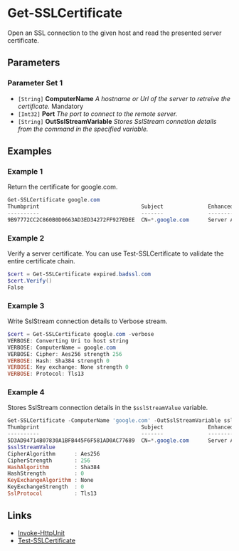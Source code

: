 # Get-SSLCertificate

Open an SSL connection to the given host and read the presented server certificate.

## Parameters

### Parameter Set 1

- `[String]` **ComputerName** _A hostname or Url of the server to retreive the certificate._ Mandatory
- `[Int32]` **Port** _The port to connect to the remote server._ 
- `[String]` **OutSslStreamVariable** _Stores SslStream connetion details from the command in the specified variable._ 

## Examples

### Example 1

Return the certificate for google.com.

```powershell
Get-SSLCertificate google.com
Thumbprint                                Subject              EnhancedKeyUsageList
----------                                -------              --------------------
9B97772CC2C860B0D0663AD3ED34272FF927EDEE  CN=*.google.com      Server Authentication
```
### Example 2

Verify a server certificate. You can use Test-SSLCertificate to validate the entire certificate chain.

```powershell
$cert = Get-SSLCertificate expired.badssl.com
$cert.Verify()
False
```
### Example 3

Write SslStream connection details to Verbose stream.

```powershell
$cert = Get-SSLCertificate google.com -verbose
VERBOSE: Converting Uri to host string
VERBOSE: ComputerName = google.com
VERBOSE: Cipher: Aes256 strength 256
VERBOSE: Hash: Sha384 strength 0
VERBOSE: Key exchange: None strength 0
VERBOSE: Protocol: Tls13
```
### Example 4

Stores SslStream connection details in the `$sslStreamValue` variable.

```powershell
Get-SSLCertificate -ComputerName 'google.com' -OutSslStreamVariable sslStreamValue
Thumbprint                                Subject              EnhancedKeyUsageList
----------                                -------              --------------------
5D3AD94714B07830A1BFB445F6F581AD0AC77689  CN=*.google.com      Server Authentication
$sslStreamValue
CipherAlgorithm      : Aes256
CipherStrength       : 256
HashAlgorithm        : Sha384
HashStrength         : 0
KeyExchangeAlgorithm : None
KeyExchangeStrength  : 0
SslProtocol          : Tls13
```

## Links

- [Invoke-HttpUnit](Invoke-HttpUnit.md)
- [Test-SSLCertificate](Test-SSLCertificate.md)
